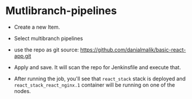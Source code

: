 # Mutlibranch-pipelines

- Create a new Item.
- Select multibranch pipelines
- use the repo as git source:
https://github.com/danialmalik/basic-react-app.git

- Apply and save. It will scan the repo for Jenkinsfile and execute that.

- After running the job, you'll see that `react_stack` stack is deployed and `react_stack_react_nginx.1` container will be running on one of the nodes.
